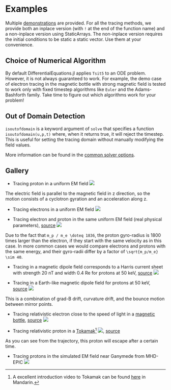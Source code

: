 # Examples

Multiple [demonstrations](https://github.com/henry2004y/TestParticle.jl/tree/master/examples) are provided.
For all the tracing methods, we provide both an inplace version (with `!` at the end of the function name) and a non-inplace version using StaticArrays. The non-inplace version requires the initial conditions to be static a static vector. Use them at your convenience.

## Choice of Numerical Algorithm

By default DifferentialEquations.jl applies `Tsit5` to an ODE problem.
However, it is not always guaranteed to work. For example, the demo case of electron tracing in the magnetic bottle with strong magnetic field is tested to work only with fixed timestep algorithms like `Euler` and the Adams-Bashforth family.
Take time to figure out which algorithms work for your problem!

## Out of Domain Detection

`isoutofdomain` is a keyword argument of `solve` that specifies a function `isoutofdomain(u,p,t)` where, when it returns true, it will reject the timestep. This is useful for setting the tracing domain without manually modifying the field values.

More information can be found in the [common solver options](https://diffeq.sciml.ai/stable/basics/common_solver_opts/).

## Gallery

- Tracing proton in a uniform EM field
![](../figures/ion_uniformEM.png)

The electric field is parallel to the magnetic field in z direction, so the motion consists of a cyclotron gyration and an acceleration along z.

- Tracing electrons in a uniform EM field
![](../figures/electrons_uniformEM.png)

- Tracing electron and proton in the same uniform EM field (real physical parameters), [source](https://github.com/henry2004y/TestParticle.jl/tree/master/examples/demo_electron_proton.jl)
![](../figures/electron_ion_uniformEM.png)

Due to the fact that ``m_p / m_e \doteq 1836``, the proton gyro-radius is 1800 times larger than the electron, if they start with the same velocity as in this case. In more common cases we would compare electrons and protons with the same energy, and their gyro-radii differ by a factor of ``\sqrt{m_p/m_e} \sim 40``.

- Tracing in a magnetic dipole field corresponds to a Harris current sheet with strength 20 nT and width 0.4 Re for protons at 50 keV, [source](https://github.com/henry2004y/TestParticle.jl/tree/master/examples/demo_currentsheet.jl)
![](../figures/ion_trajectory_current_sheet.png)

- Tracing in a Earth-like magnetic dipole field for protons at 50 keV, [source](https://github.com/henry2004y/TestParticle.jl/tree/master/examples/demo_proton_dipole.jl)
![](../figures/ion_trajectory_dipole.png)

This is a combination of grad-B drift, curvature drift, and the bounce motion between mirror points.

- Tracing relativistic electron close to the speed of light in a [magnetic bottle](https://en.wikipedia.org/wiki/Magnetic_mirror#Magnetic_bottles), [source](https://github.com/henry2004y/TestParticle.jl/tree/master/examples/demo_magneticbottle.jl)
![](../figures/electron_magnetic_bottle.png)

- Tracing relativistic proton in a [Tokamak](https://en.wikipedia.org/wiki/Tokamak)[^1]
![](../figures/ion_tokamak.png), [source](https://github.com/henry2004y/TestParticle.jl/tree/master/examples/demo_tokamak.jl)

As you can see from the trajectory, this proton will escape after a certain time.

[^1]: A excellent introduction video to Tokamak can be found [here](https://www.youtube.com/watch?v=0JqBfYwQcqg) in Mandarin.

- Tracing protons in the simulated EM field near Ganymede from MHD-EPIC
![](../figures/proton_ganymede_mhdepic.png)
